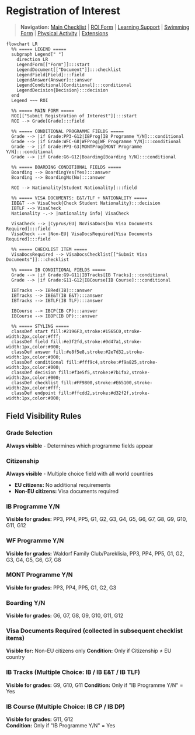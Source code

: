 
# Registration of Interest

> **Navigation:** [Main Checklist](../checklist.md) | [ROI Form](roi.md) | [Learning Support](ls.md) | [Swimming Form](swimming.md) | [Physical Activity](physical.md) | [Extensions](../extensions.md)

```mermaid
flowchart LR
  %% ===== LEGEND =====
  subgraph Legend[" "]
    direction LR
    LegendForm[["Form"]]:::start
    LegendDocument[["Document"]]:::checklist
    LegendField[Field]:::field
    LegendAnswer(Answer):::answer
    LegendConditional[Conditional]:::conditional
    LegendDecision{Decision}:::decision
  end
  Legend ~~~ ROI

  %% ===== MAIN FORM =====
  ROI[["Submit Registration of Interest"]]:::start
  ROI --> Grade[Grade]:::field

  %% ===== CONDITIONAL PROGRAMME FIELDS =====
  Grade --> |if Grade:PP3-G12|IBProg[IB Programme Y/N]:::conditional
  Grade --> |if Grade:WFC-G8|WFProg[WF Programme Y/N]:::conditional  
  Grade --> |if Grade:PP3-G3|MONTProg[MONT Programme Y/N]:::conditional
  Grade --> |if Grade:G6-G12|Boarding[Boarding Y/N]:::conditional

  %% ===== BOARDING CONDITIONAL FIELDS =====
  Boarding --> BoardingYes(Yes):::answer
  Boarding --> BoardingNo(No):::answer
  
  ROI --> Nationality[Student Nationality]:::field
  
  %% ===== VISA DOCUMENTS: E&T/TLF + NATIONALITY =====
  IBE&T --> VisaCheck{Check Student Nationality}:::decision
  IBTLF --> VisaCheck
  Nationality -.-> |nationality info| VisaCheck
  
  VisaCheck --> |Cyprus/EU| NoVisaDocs[No Visa Documents Required]:::field
  VisaCheck --> |Non-EU| VisaDocsRequired[Visa Documents Required]:::field
  
  %% ===== CHECKLIST ITEM =====
  VisaDocsRequired --> VisaDocsChecklist[["Submit Visa Documents"]]:::checklist

  %% ===== IB CONDITIONAL FIELDS =====
  Grade --> |if Grade:G9-G11|IBTracks[IB Tracks]:::conditional
  Grade --> |if Grade:G11-G12|IBCourse[IB Course]:::conditional

  IBTracks --> IBRed(IB):::answer
  IBTracks --> IBE&T(IB E&T):::answer
  IBTracks --> IBTLF(IB TLF):::answer

  IBCourse --> IBCP(IB CP):::answer
  IBCourse --> IBDP(IB DP):::answer

  %% ===== STYLING =====
  classDef start fill:#2196F3,stroke:#1565C0,stroke-width:2px,color:#fff;
  classDef field fill:#e3f2fd,stroke:#0d47a1,stroke-width:1px,color:#000;
  classDef answer fill:#e8f5e8,stroke:#2e7d32,stroke-width:1px,color:#000;
  classDef conditional fill:#fff9c4,stroke:#f9a825,stroke-width:2px,color:#000;
  classDef decision fill:#f3e5f5,stroke:#7b1fa2,stroke-width:2px,color:#000;
  classDef checklist fill:#FF9800,stroke:#E65100,stroke-width:2px,color:#fff;
  classDef endpoint fill:#ffcdd2,stroke:#d32f2f,stroke-width:1px,color:#000;
```

## Field Visibility Rules

### Grade Selection
**Always visible** - Determines which programme fields appear

### Citizenship
**Always visible** - Multiple choice field with all world countries
- **EU citizens:** No additional requirements
- **Non-EU citizens:** Visa documents required

### IB Programme Y/N
**Visible for grades:** PP3, PP4, PP5, G1, G2, G3, G4, G5, G6, G7, G8, G9, G10, G11, G12

### WF Programme Y/N  
**Visible for grades:** Waldorf Family Club/Pareklisia, PP3, PP4, PP5, G1, G2, G3, G4, G5, G6, G7, G8

### MONT Programme Y/N
**Visible for grades:** PP3, PP4, PP5, G1, G2, G3

### Boarding Y/N
**Visible for grades:** G6, G7, G8, G9, G10, G11, G12

### Visa Documents Required (collected in subsequent checklist items)
**Visible for:** Non-EU citizens only
**Condition:** Only if Citizenship ≠ EU country

### IB Tracks (Multiple Choice: IB / IB E&T / IB TLF)
**Visible for grades:** G9, G10, G11
**Condition:** Only if "IB Programme Y/N" = Yes

### IB Course (Multiple Choice: IB CP / IB DP)
**Visible for grades:** G11, G12  
**Condition:** Only if "IB Programme Y/N" = Yes


